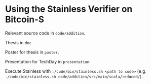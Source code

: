 # Using the Stainless Verifier on Bitcoin-S

Relevant source code in `code/addition`.

Thesis in `doc`.

Poster for thesis in `poster`.

Presentation for TechDay in `presentation`.

Execute Stainless with `./code/bin/stainless.sh <path to code>` (e.g. `./code/bin/stainless.sh code/addition/src/main/scala/reduced/`).

